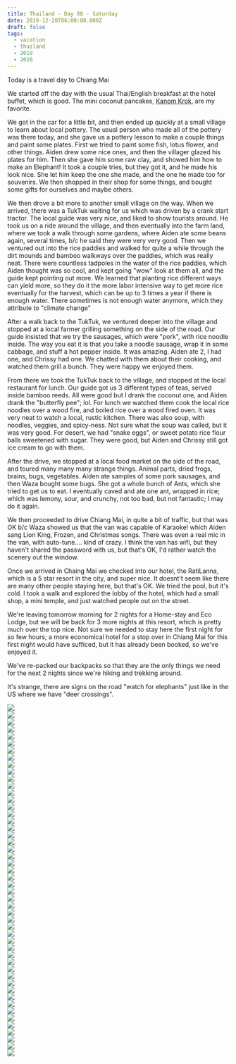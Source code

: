 ```yaml
---
title: Thailand - Day 08 - Saturday
date: 2019-12-28T06:00:00.000Z
draft: false
tags:
  - vacation
  - thailand
  - 2019
  - 2020
---
```


Today is a travel day to Chiang Mai

We started off the day with the usual Thai/English breakfast at the hotel buffet, which is good. The mini coconut pancakes, [Kanom Krok](https://hot-thai-kitchen.com/kanom-krok/), are my favorite.

We got in the car for a little bit, and then ended up quickly at a small village to learn about local pottery. The usual person who made all of the pottery was there today, and she gave us a pottery lesson to make a couple things and paint some plates. First we tried to paint some fish, lotus flower, and other things. Aiden drew some nice ones, and then the villager glazed his plates for him. Then she gave him some raw clay, and showed him how to make an Elephant! It took a couple tries, but they got it, and he made his look nice. She let him keep the one she made, and the one he made too for souvenirs. We then shopped in their shop for some things, and bought some gifts for ourselves and maybe others.

We then drove a bit more to another small village on the way. When we arrived, there was a TukTuk waiting for us which was driven by a crank start tractor. The local guide was very nice, and liked to show tourists around. He took us on a ride around the village, and then eventually into the farm land, where we took a walk through some gardens, where Aiden ate some beans again, several times, b/c he said they were very very good. Then we ventured out into the rice paddies and walked for quite a while through the dirt mounds and bamboo walkways over the paddies, which was really neat. There were countless tadpoles in the water of the rice paddies, which Aiden thought was so cool, and kept going "wow" look at them all, and the guide kept pointing out more. We learned that planting rice different ways can yield more, so they do it the more labor intensive way to get more rice eventually for the harvest, which can be up to 3 times a year if there is enough water. There sometimes is not enough water anymore, which they attribute to "climate change"

After a walk back to the TukTuk, we ventured deeper into the village and stopped at a local farmer grilling something on the side of the road. Our guide insisted that we try the sausages, which were "pork", with rice noodle inside. The way you eat it is that you take a noodle sausage, wrap it in some cabbage, and stuff a hot pepper inside. It was amazing. Aiden ate 2, I had one, and Chrissy had one. We chatted with them about their cooking, and watched them grill a bunch. They were happy we enjoyed them.

From there we took the TukTuk back to the village, and stopped at the local restaurant for lunch. Our guide got us 3 different types of teas, served inside bamboo reeds. All were good but I drank the coconut one, and Aiden drank the "butterfly pee"; lol. For lunch we watched them cook the local rice noodles over a wood fire, and boiled rice over a wood fired oven. It was very neat to watch a local, rustic kitchen. There was also soup, with noodles, veggies, and spicy-ness. Not sure what the soup was called, but it was very good. For desert, we had "snake eggs", or sweet potato rice flour balls sweetened with sugar. They were good, but Aiden and Chrissy still got ice cream to go with them.

After the drive, we stopped at a local food market on the side of the road, and toured many many many strange things. Animal parts, dried frogs, brains, bugs, vegetables. Aiden ate samples of some pork sausages, and then Waza bought some bugs. She got a whole bunch of Ants, which she tried to get us to eat. I eventually caved and ate one ant, wrapped in rice; which was lemony, sour, and crunchy, not too bad, but not fantastic; I may do it again.

We then proceeded to drive Chiang Mai, in quite a bit of traffic, but that was OK b/c Waza showed us that the van was capable of Karaoke! which Aiden sang Lion King, Frozen, and Christmas songs. There was even a real mic in the van, with auto-tune.... kind of crazy. I think the van has wifi, but they haven't shared the password with us, but that's OK, I'd rather watch the scenery out the window.

Once we arrived in Chaing Mai we checked into our hotel, the RatiLanna, which is a 5 star resort in the city, and super nice. It doesnt't seem like there are many other people staying here, but that's OK. We tried the pool, but it's cold. I took a walk and explored the lobby of the hotel, which had a small shop, a mini temple, and just watched people out on the street.

We're leaving tomorrow morning for 2 nights for a Home-stay and Eco Lodge, but we will be back for 3 more nights at this resort, which is pretty much over the top nice. Not sure we needed to stay here the first night for so few hours; a more economical hotel for a stop over in Chiang Mai for this first night would have sufficed, but it has already been booked, so we've enjoyed it.

We've re-packed our backpacks so that they are the only things we need for the next 2 nights since we're hiking and trekking around.

It's strange, there are signs on the road "watch for elephants" just like in the US where we have "deer crossings".

<div id="9efd6c79dace1e1691f5b7951af1fa2c" style="display:none">
  <h3>
</h3>
  <p>
</p>
</div>

<div id="d024181dabab945b6201e1614251ff2c" style="display:none">
  <h3>
</h3>
  <p>
</p>
</div>

<div id="2ca6c053d586e1e199d03ee3c9853294" style="display:none">
  <h3>
</h3>
  <p>
</p>
</div>

<div id="74474085940ff508cc587f4ab0136f96" style="display:none">
  <h3>
</h3>
  <p>
</p>
</div>

<div id="a03fcc071bc4d55bcbb7b483475d8865" style="display:none">
  <h3>
</h3>
  <p>
</p>
</div>

<div id="d0a10f05080b51069eff42450e3cb04e" style="display:none">
  <h3>
</h3>
  <p>
</p>
</div>

<div id="bc0ea5076fa6c355c9b1dad1f19dadab" style="display:none">
  <h3>
</h3>
  <p>
</p>
</div>

<div id="e69b6b0ecc9e009e52307907afd8f136" style="display:none">
  <h3>
</h3>
  <p>
</p>
</div>

<div id="b7eb326c67df85b89c8cf41f75bf8d2a" style="display:none">
  <h3>
</h3>
  <p>
</p>
</div>

<div id="6788392d68ca87d9c3eb104c300c9814" style="display:none">
  <h3>
</h3>
  <p>
</p>
</div>

<div id="e3fbc309ab85a6202d491a48f1b080c0" style="display:none">
  <h3>
</h3>
  <p>
</p>
</div>

<div id="70f8897f28aedb7bf4be800ae2e0552c" style="display:none">
  <h3>
</h3>
  <p>
</p>
</div>

<div id="da66df4921640f202561abe29cffb686" style="display:none">
  <h3>
</h3>
  <p>
</p>
</div>

<div id="6bf27208ff476fdbec11cf7f4189438f" style="display:none">
  <h3>
</h3>
  <p>
</p>
</div>

<div id="60358a395f876f56e087306770e450e8" style="display:none">
  <h3>
</h3>
  <p>
</p>
</div>

<div id="5e52cff8a25f2ea2cc535fd94c4ee223" style="display:none">
  <h3>
</h3>
  <p>
</p>
</div>

<div id="1fa85e6e407159bff54def96c0f9cd24" style="display:none">
  <h3>
</h3>
  <p>
</p>
</div>

<div id="d0cac7cec02f273d6ae2b93f591b1be5" style="display:none">
  <h3>
</h3>
  <p>
</p>
</div>

<div id="2ea4b382edc05ee90dd84245a7225fbd" style="display:none">
  <h3>
</h3>
  <p>
</p>
</div>

<div id="493bf2a32176fd936e8f695a76b67496" style="display:none">
  <h3>
</h3>
  <p>
</p>
</div>

<div id="5cbd3887bd163bdfe11582cc24e20e99" style="display:none">
  <h3>
</h3>
  <p>
</p>
</div>

<div id="c323c117da7d5e8c5bc21ffc8781a953" style="display:none">
  <h3>
</h3>
  <p>
</p>
</div>

<div id="7a4f6e516bdc6715cd4a7520d239166a" style="display:none">
  <h3>
</h3>
  <p>
</p>
</div>

<div id="ac990d98754f64f29ad1f4a8217dbdcb" style="display:none">
  <h3>
</h3>
  <p>
</p>
</div>

<div id="dd18563ad8f8450d207a9f1d80a5ad9a" style="display:none">
  <h3>
</h3>
  <p>
</p>
</div>

<div class="demo-gallery">
  <div id="mypicts" class="list-styled"><a href="https://static.bobflorian.com/thailand/day8/6.jpg" data-sub-html="#9efd6c79dace1e1691f5b7951af1fa2c"><img class="img-responsive" src="https://static.bobflorian.com/thailand/day8/thumbnail_6.jpg"><div class="demo-gallery-poster">
  <img src="/img/zoom.png">
</div></a>
  <a href="https://static.bobflorian.com/thailand/day8/17.jpg" data-sub-html="#d024181dabab945b6201e1614251ff2c"><img class="img-responsive" src="https://static.bobflorian.com/thailand/day8/thumbnail_17.jpg"><div class="demo-gallery-poster">
  <img src="/img/zoom.png">
</div></a>
  <a href="https://static.bobflorian.com/thailand/day8/3.jpg" data-sub-html="#2ca6c053d586e1e199d03ee3c9853294"><img class="img-responsive" src="https://static.bobflorian.com/thailand/day8/thumbnail_3.jpg"><div class="demo-gallery-poster">
  <img src="/img/zoom.png">
</div></a>
  <a href="https://static.bobflorian.com/thailand/day8/13.jpg" data-sub-html="#74474085940ff508cc587f4ab0136f96"><img class="img-responsive" src="https://static.bobflorian.com/thailand/day8/thumbnail_13.jpg"><div class="demo-gallery-poster">
  <img src="/img/zoom.png">
</div></a>
  <a href="https://static.bobflorian.com/thailand/day8/21.jpg" data-sub-html="#a03fcc071bc4d55bcbb7b483475d8865"><img class="img-responsive" src="https://static.bobflorian.com/thailand/day8/thumbnail_21.jpg"><div class="demo-gallery-poster">
  <img src="/img/zoom.png">
</div></a>
  <a href="https://static.bobflorian.com/thailand/day8/4.jpg" data-sub-html="#d0a10f05080b51069eff42450e3cb04e"><img class="img-responsive" src="https://static.bobflorian.com/thailand/day8/thumbnail_4.jpg"><div class="demo-gallery-poster">
  <img src="/img/zoom.png">
</div></a>
  <a href="https://static.bobflorian.com/thailand/day8/0.jpg" data-sub-html="#bc0ea5076fa6c355c9b1dad1f19dadab"><img class="img-responsive" src="https://static.bobflorian.com/thailand/day8/thumbnail_0.jpg"><div class="demo-gallery-poster">
  <img src="/img/zoom.png">
</div></a>
  <a href="https://static.bobflorian.com/thailand/day8/12.jpg" data-sub-html="#e69b6b0ecc9e009e52307907afd8f136"><img class="img-responsive" src="https://static.bobflorian.com/thailand/day8/thumbnail_12.jpg"><div class="demo-gallery-poster">
  <img src="/img/zoom.png">
</div></a>
  <a href="https://static.bobflorian.com/thailand/day8/2.jpg" data-sub-html="#b7eb326c67df85b89c8cf41f75bf8d2a"><img class="img-responsive" src="https://static.bobflorian.com/thailand/day8/thumbnail_2.jpg"><div class="demo-gallery-poster">
  <img src="/img/zoom.png">
</div></a>
  <a href="https://static.bobflorian.com/thailand/day8/24.jpg" data-sub-html="#6788392d68ca87d9c3eb104c300c9814"><img class="img-responsive" src="https://static.bobflorian.com/thailand/day8/thumbnail_24.jpg"><div class="demo-gallery-poster">
  <img src="/img/zoom.png">
</div></a>
  <a href="https://static.bobflorian.com/thailand/day8/15.jpg" data-sub-html="#e3fbc309ab85a6202d491a48f1b080c0"><img class="img-responsive" src="https://static.bobflorian.com/thailand/day8/thumbnail_15.jpg"><div class="demo-gallery-poster">
  <img src="/img/zoom.png">
</div></a>
  <a href="https://static.bobflorian.com/thailand/day8/18.jpg" data-sub-html="#70f8897f28aedb7bf4be800ae2e0552c"><img class="img-responsive" src="https://static.bobflorian.com/thailand/day8/thumbnail_18.jpg"><div class="demo-gallery-poster">
  <img src="/img/zoom.png">
</div></a>
  <a href="https://static.bobflorian.com/thailand/day8/16.jpg" data-sub-html="#da66df4921640f202561abe29cffb686"><img class="img-responsive" src="https://static.bobflorian.com/thailand/day8/thumbnail_16.jpg"><div class="demo-gallery-poster">
  <img src="/img/zoom.png">
</div></a>
  <a href="https://static.bobflorian.com/thailand/day8/14.jpg" data-sub-html="#6bf27208ff476fdbec11cf7f4189438f"><img class="img-responsive" src="https://static.bobflorian.com/thailand/day8/thumbnail_14.jpg"><div class="demo-gallery-poster">
  <img src="/img/zoom.png">
</div></a>
  <a href="https://static.bobflorian.com/thailand/day8/5.jpg" data-sub-html="#60358a395f876f56e087306770e450e8"><img class="img-responsive" src="https://static.bobflorian.com/thailand/day8/thumbnail_5.jpg"><div class="demo-gallery-poster">
  <img src="/img/zoom.png">
</div></a>
  <a href="https://static.bobflorian.com/thailand/day8/19.jpg" data-sub-html="#5e52cff8a25f2ea2cc535fd94c4ee223"><img class="img-responsive" src="https://static.bobflorian.com/thailand/day8/thumbnail_19.jpg"><div class="demo-gallery-poster">
  <img src="/img/zoom.png">
</div></a>
  <a href="https://static.bobflorian.com/thailand/day8/23.jpg" data-sub-html="#1fa85e6e407159bff54def96c0f9cd24"><img class="img-responsive" src="https://static.bobflorian.com/thailand/day8/thumbnail_23.jpg"><div class="demo-gallery-poster">
  <img src="/img/zoom.png">
</div></a>
  <a href="https://static.bobflorian.com/thailand/day8/7.jpg" data-sub-html="#d0cac7cec02f273d6ae2b93f591b1be5"><img class="img-responsive" src="https://static.bobflorian.com/thailand/day8/thumbnail_7.jpg"><div class="demo-gallery-poster">
  <img src="/img/zoom.png">
</div></a>
  <a href="https://static.bobflorian.com/thailand/day8/1.jpg" data-sub-html="#2ea4b382edc05ee90dd84245a7225fbd"><img class="img-responsive" src="https://static.bobflorian.com/thailand/day8/thumbnail_1.jpg"><div class="demo-gallery-poster">
  <img src="/img/zoom.png">
</div></a>
  <a href="https://static.bobflorian.com/thailand/day8/20.jpg" data-sub-html="#493bf2a32176fd936e8f695a76b67496"><img class="img-responsive" src="https://static.bobflorian.com/thailand/day8/thumbnail_20.jpg"><div class="demo-gallery-poster">
  <img src="/img/zoom.png">
</div></a>
  <a href="https://static.bobflorian.com/thailand/day8/10.jpg" data-sub-html="#5cbd3887bd163bdfe11582cc24e20e99"><img class="img-responsive" src="https://static.bobflorian.com/thailand/day8/thumbnail_10.jpg"><div class="demo-gallery-poster">
  <img src="/img/zoom.png">
</div></a>
  <a href="https://static.bobflorian.com/thailand/day8/9.jpg" data-sub-html="#c323c117da7d5e8c5bc21ffc8781a953"><img class="img-responsive" src="https://static.bobflorian.com/thailand/day8/thumbnail_9.jpg"><div class="demo-gallery-poster">
  <img src="/img/zoom.png">
</div></a>
  <a href="https://static.bobflorian.com/thailand/day8/8.jpg" data-sub-html="#7a4f6e516bdc6715cd4a7520d239166a"><img class="img-responsive" src="https://static.bobflorian.com/thailand/day8/thumbnail_8.jpg"><div class="demo-gallery-poster">
  <img src="/img/zoom.png">
</div></a>
  <a href="https://static.bobflorian.com/thailand/day8/11.jpg" data-sub-html="#ac990d98754f64f29ad1f4a8217dbdcb"><img class="img-responsive" src="https://static.bobflorian.com/thailand/day8/thumbnail_11.jpg"><div class="demo-gallery-poster">
  <img src="/img/zoom.png">
</div></a>
  <a href="https://static.bobflorian.com/thailand/day8/22.jpg" data-sub-html="#dd18563ad8f8450d207a9f1d80a5ad9a"><img class="img-responsive" src="https://static.bobflorian.com/thailand/day8/thumbnail_22.jpg"><div class="demo-gallery-poster">
  <img src="/img/zoom.png">
</div></a></div>
</div>

<script type="text/javascript">

    lightGallery(document.getElementById('mypicts'), {
    thumbnail:true,
    download:false,
    preload:6
});

    $('#mypicts').justifiedGallery({
    rowHeight : 100,
    lastRow : 'nojustify',
    margins : 20
    });

</script>
